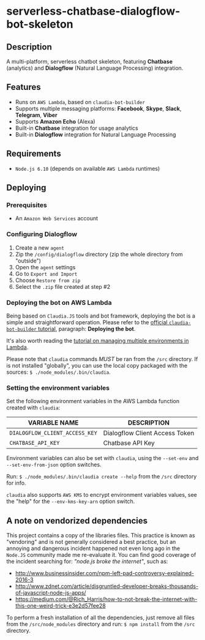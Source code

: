 # serverless-chatbase-dialogflow-bot-skeleton

## Description

A multi-platform, serverless chatbot skeleton, featuring **Chatbase** (analytics) and **Dialogflow** (Natural Language Processing) integration.

## Features

 * Runs on `AWS Lambda`, based on `claudia-bot-builder`
 * Supports multiple messaging platforms: **Facebook**, **Skype**, **Slack**, **Telegram**, **Viber**
 * Supports **Amazon Echo** (Alexa)
 * Built-in **Chatbase** integration for usage analytics
 * Built-in **Dialogflow** integration for Natural Language Processing

## Requirements

 * `Node.js 6.10` (depends on available `AWS Lambda` runtimes)

## Deploying

### Prerequisites

* An `Amazon Web Services` account

### Configuring Dialogflow

 1. Create a new `agent`
 2. Zip the `/config/dialogflow` directory (zip the whole directory from "outside")
 3. Open the `agent` settings
 4. Go to `Export and Import`
 5. Choose `Restore from zip`
 6. Select the `.zip` file created at step #2

### Deploying the bot on AWS Lambda

Being based on `Claudia.JS` tools and bot framework, deploying the bot is a simple and straightforward operation. Please refer to the [official `claudia-bot-builder` tutorial](https://claudiajs.com/tutorials/hello-world-chatbot.html), paragraph: **Deploying the bot**.

It's also worth reading the [tutorial on managing multiple environments in Lambda](https://claudiajs.com/tutorials/versions.html).

Please note that `claudia` commands *MUST* be ran from the `/src` directory. If  is not installed "globally", you can use the local copy packaged with the sources: `$ ./node_modules/.bin/claudia`.

### Setting the environment variables

Set the following environment variables in the AWS Lambda function created with `claudia`:

| VARIABLE NAME                  | DESCRIPTION                    |
|--------------------------------|--------------------------------|
| `DIALOGFLOW_CLIENT_ACCESS_KEY` | Dialogflow Client Access Token |
| `CHATBASE_API_KEY`             | Chatbase API Key               |

Environment variables can also be set with `claudia`, using the `--set-env` and `--set-env-from-json` option switches.

Run: `$ ./node_modules/.bin/claudia create --help` from the `/src` directory for info.

`claudia` also supports `AWS KMS` to encrypt environment variables values, see the "help" for the `--env-kms-key-arn` option switch.

## A note on vendorized dependencies

This project contains a copy of the libraries files. This practice is known as "vendoring" and is not generally considered a best practice, but an annoying and dangerous incident happened not even long ago in the `Node.JS` community made me re-evaluate it. You can find good coverage of the incident searching for: _"node.js broke the internet"_, such as:

 * http://www.businessinsider.com/npm-left-pad-controversy-explained-2016-3
 * http://www.zdnet.com/article/disgruntled-developer-breaks-thousands-of-javascript-node-js-apps/
 * https://medium.com/@Rich_Harris/how-to-not-break-the-internet-with-this-one-weird-trick-e3e2d57fee28

To perform a fresh installation of all the dependencies, just remove all files from the `/src/node_modules` directory and run: `$ npm install` from the `/src` directory.
